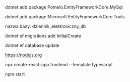 dotnet add package Pomelo.EntityFrameworkCore.MySql

dotnet add package Microsoft.EntityFrameworkCore.Tools

nazwa bazy: dziennik_elektroniczny_db

dotnet ef migrations add InitialCreate

dotnet ef database update


https://nodejs.org

npx create-react-app frontend --template typescript

npm start
